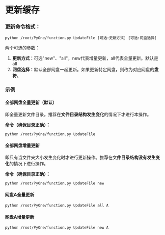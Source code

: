 # 更新缓存

### 更新命令格式：

```text
python /root/PyOne/function.py UpdateFile [可选:更新方式] [可选:网盘选择]
```

两个可选的参数：

1. **更新方式**：可选"new"、"all"，new代表增量更新，all代表全量更新。默认是all
2. **网盘选择**：默认全部网盘一起更新。如果更新特定网盘，则改为对应网盘的**盘符**。

### 示例

#### 全部网盘全量更新（默认）

即全量更新文件目录。推荐在**文件目录结构发生变化**的情况下才进行本操作。

**命令（确保目录正确）：**

```text
python /root/PyOne/function.py UpdateFile
```

#### 全部网盘增量更新

即只有当文件夹大小发生变化时才进行更新操作。推荐在文**件目录结构没有发生变化**的情况下进行操作。

**命令（确保目录正确）：**

```text
python /root/PyOne/function.py UpdateFile new
```

#### 网盘A全量更新

```text
python /root/PyOne/function.py UpdateFile all A
```

#### 网盘A增量更新

```text
python /root/PyOne/function.py UpdateFile new A
```

